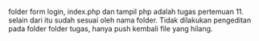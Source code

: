 folder form login, index.php dan tampil php adalah tugas pertemuan 11. selain dari itu sudah sesuai oleh nama folder. 
Tidak dilakukan pengeditan pada folder folder tugas, hanya push kembali file yang hilang.
